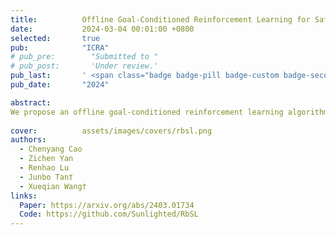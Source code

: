 ```yaml
---
title:          Offline Goal-Conditioned Reinforcement Learning for Safety-Critical Tasks with Recovery Policy
date:           2024-03-04 00:01:00 +0800
selected:       true
pub:            "ICRA"
# pub_pre:        "Submitted to "
# pub_post:       'Under review.'
pub_last:       ' <span class="badge badge-pill badge-custom badge-secondary">Conference</span>'
pub_date:       "2024"

abstract:
We propose an offline goal-conditioned reinforcement learning algorithm to solve the planning problem in constrained environments without interacting with them. The algorithm combines the advantages of efficient planning and safe obstacle avoidance, and effectively balances the optimization of both aspects.
  
cover:          assets/images/covers/rbsl.png
authors:
  - Chenyang Cao
  - Zichen Yan
  - Renhao Lu
  - Junbo Tan†
  - Xueqian Wang†
links:
  Paper: https://arxiv.org/abs/2403.01734
  Code: https://github.com/Sunlighted/RbSL
---
```

